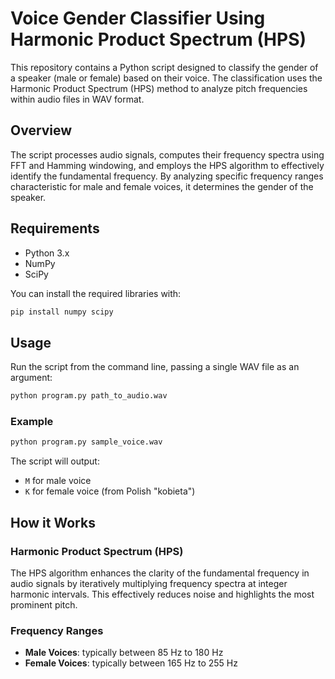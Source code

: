# Voice Gender Classifier Using Harmonic Product Spectrum (HPS)

This repository contains a Python script designed to classify the gender of a speaker (male or female) based on their voice. The classification uses the Harmonic Product Spectrum (HPS) method to analyze pitch frequencies within audio files in WAV format.

## Overview

The script processes audio signals, computes their frequency spectra using FFT and Hamming windowing, and employs the HPS algorithm to effectively identify the fundamental frequency. By analyzing specific frequency ranges characteristic for male and female voices, it determines the gender of the speaker.

## Requirements

- Python 3.x
- NumPy
- SciPy

You can install the required libraries with:

```bash
pip install numpy scipy
```

## Usage

Run the script from the command line, passing a single WAV file as an argument:

```bash
python program.py path_to_audio.wav
```

### Example

```bash
python program.py sample_voice.wav
```

The script will output:

- `M` for male voice
- `K` for female voice (from Polish "kobieta")

## How it Works

### Harmonic Product Spectrum (HPS)

The HPS algorithm enhances the clarity of the fundamental frequency in audio signals by iteratively multiplying frequency spectra at integer harmonic intervals. This effectively reduces noise and highlights the most prominent pitch.

### Frequency Ranges

- **Male Voices**: typically between 85 Hz to 180 Hz
- **Female Voices**: typically between 165 Hz to 255 Hz

